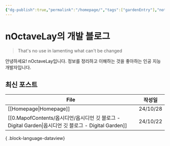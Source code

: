 ```yaml
---
{"dg-publish":true,"permalink":"/homepage/","tags":["gardenEntry"],"noteIcon":"2","created":"2024-10-21T16:02:52.622+09:00","updated":"2024-10-28T13:48:29.250+09:00"}
---
```


# nOctaveLay의 개발 블로그

>That's no use in lamenting what can't be changed

안녕하세요! nOctaveLay입니다.
정보를 정리하고 이해하는 것을 좋아하는 인공 지능 개발자입니다.


## 최신 포스트
| File                                                                                 | 작성일      |
| ------------------------------------------------------------------------------------ | -------- |
| [[Homepage\|Homepage]]                                                            | 24/10/28 |
| [[0.MapofContents/옵시디언/옵시디언 깃 블로그 - Digital Garden\|옵시디언 깃 블로그 - Digital Garden]] | 24/10/22 |

{ .block-language-dataview}

